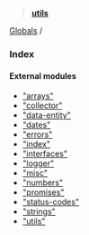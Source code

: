 > **[utils](README.md)**

[Globals](README.md) /

### Index

#### External modules

* ["arrays"](modules/_arrays_.md)
* ["collector"](modules/_collector_.md)
* ["data-entity"](modules/_data_entity_.md)
* ["dates"](modules/_dates_.md)
* ["errors"](modules/_errors_.md)
* ["index"](modules/_index_.md)
* ["interfaces"](modules/_interfaces_.md)
* ["logger"](modules/_logger_.md)
* ["misc"](modules/_misc_.md)
* ["numbers"](modules/_numbers_.md)
* ["promises"](modules/_promises_.md)
* ["status-codes"](modules/_status_codes_.md)
* ["strings"](modules/_strings_.md)
* ["utils"](modules/_utils_.md)